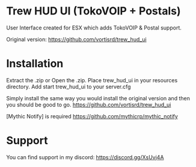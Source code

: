# Trew HUD UI (TokoVOIP + Postals)

User Interface created for ESX which adds TokoVOIP & Postal support.

Original version: https://github.com/vortisrd/trew_hud_ui

# Installation

Extract the .zip or Open the .zip.
Place trew_hud_ui in your resources directory.
Add start trew_hud_ui to your server.cfg

Simply install the same way you would install the original version and then you should be good to go.
https://github.com/vortisrd/trew_hud_ui

[Mythic Notify] is required
https://github.com/mythicrp/mythic_notify

# Support

You can find support in my discord: https://discord.gg/XsUvj4A
